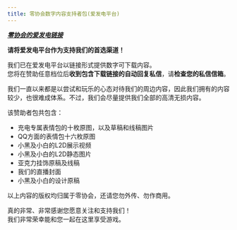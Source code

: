 ```yaml
---
title: 零协会数字内容支持者包(爱发电平台)
---
```


[***零协会的爱发电链接***](https://afdian.com/a/Limbus_zero)

**请将爱发电平台作为支持我们的首选渠道！**

我们已在爱发电平台以链接形式提供数字可下载内容。  
您将在赞助任意档位后**收到包含下载链接的自动回复私信**，请**检查您的私信信箱**。

我们一直以来都是以尝试和玩乐的心态对待我们的周边内容，因此我们拥有的内容较少，也很难成体系。不过，我们会尽量提供我们全部的高清无损内容。

该赞助者包共包含：
- 充电专属表情包的十枚原图，以及草稿和线稿图片  
- QQ方面的表情包十六枚原图
- 小黑及小白的L2D展示视频  
- 小黑及小白的L2D静态图片  
- 亚克力挂饰原稿及线稿  
- 我们的直播封面  
- 小黑及小白的设计原稿  

以上内容的版权均归属于零协会，还请您勿外传、勿作商用。

真的非常、非常感谢您愿意关注和支持我们！  
我们非常荣幸能和您一起在这里享受游戏。
